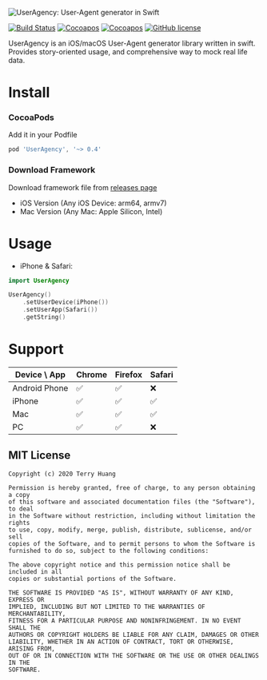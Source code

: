 ![UserAgency: User-Agent generator in Swift](https://raw.githubusercontent.com/TerryHuangHD/UserAgency-iOS/master/UserAgency.png)

[![Build Status](https://travis-ci.com/TerryHuangHD/UserAgency-iOS.svg?branch=main)](https://travis-ci.com/TerryHuangHD/UserAgency-iOS)
[![Cocoapos](https://cocoapod-badges.herokuapp.com/v/UserAgency/badge.png)](https://cocoapods.org/pods/UserAgency)
[![Cocoapos](https://cocoapod-badges.herokuapp.com/p/UserAgency/badge.png)](https://cocoapods.org/pods/UserAgency)
[![GitHub license](https://img.shields.io/github/license/TerryHuangHD/UserAgency-iOS)](https://github.com/TerryHuangHD/UserAgency-iOS/blob/main/LICENSE)

UserAgency is an iOS/macOS User-Agent generator library written in swift. Provides story-oriented usage, and comprehensive way to mock real life data.

# Install

### CocoaPods

Add it in your Podfile

```gradle
pod 'UserAgency', '~> 0.4'
```

### Download Framework

Download framework file from [releases page](https://github.com/TerryHuangHD/UserAgency-iOS/releases)

* iOS Version (Any iOS Device: arm64, armv7)
* Mac Version (Any Mac: Apple Silicon, Intel)

# Usage

* iPhone & Safari:

```swift
import UserAgency
```

```swift
UserAgency()
    .setUserDevice(iPhone())
    .setUserApp(Safari())
    .getString()
```

# Support
Device \ App  | Chrome | Firefox | Safari
----- |  ----- | ----- | -----
Android Phone | ✅ | ✅ | ❌
iPhone | ✅ | ✅ | ✅
Mac | ✅ | ✅ | ✅
PC |  ✅ | ✅ | ❌

MIT License
--------

    Copyright (c) 2020 Terry Huang

    Permission is hereby granted, free of charge, to any person obtaining a copy
    of this software and associated documentation files (the "Software"), to deal
    in the Software without restriction, including without limitation the rights
    to use, copy, modify, merge, publish, distribute, sublicense, and/or sell
    copies of the Software, and to permit persons to whom the Software is
    furnished to do so, subject to the following conditions:

    The above copyright notice and this permission notice shall be included in all
    copies or substantial portions of the Software.

    THE SOFTWARE IS PROVIDED "AS IS", WITHOUT WARRANTY OF ANY KIND, EXPRESS OR
    IMPLIED, INCLUDING BUT NOT LIMITED TO THE WARRANTIES OF MERCHANTABILITY,
    FITNESS FOR A PARTICULAR PURPOSE AND NONINFRINGEMENT. IN NO EVENT SHALL THE
    AUTHORS OR COPYRIGHT HOLDERS BE LIABLE FOR ANY CLAIM, DAMAGES OR OTHER
    LIABILITY, WHETHER IN AN ACTION OF CONTRACT, TORT OR OTHERWISE, ARISING FROM,
    OUT OF OR IN CONNECTION WITH THE SOFTWARE OR THE USE OR OTHER DEALINGS IN THE
    SOFTWARE.
